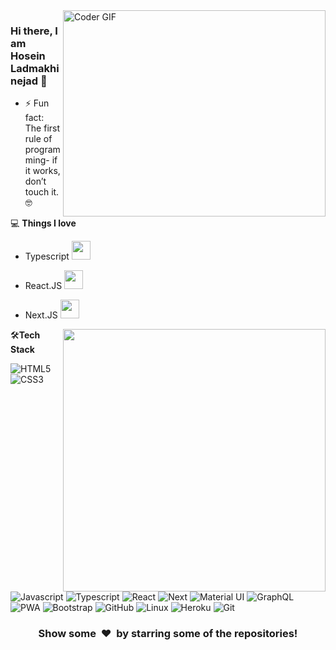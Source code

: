 <img align="right" src="https://github.com/rajaprerak/rajaprerak/blob/master/developer.gif" alt="Coder GIF" width="420" height="330">



### Hi there, I am Hosein Ladmakhi nejad 👋

- ⚡ Fun fact: The first rule of programming- if it works, don’t touch it.🤓

💻 **Things I love**
- Typescript <img src="https://media.giphy.com/media/WUlplcMpOCEmTGBtBW/giphy.gif" width="30"> 
- React.JS <img src="https://media.giphy.com/media/WUlplcMpOCEmTGBtBW/giphy.gif" width="30"> 
- Next.JS <img src="https://media.giphy.com/media/WUlplcMpOCEmTGBtBW/giphy.gif" width="30"> 

    <a href="https://github.com/anuraghazra/github-readme-stats" title="Go to Source">
      <img align="right" width=420 height="auto" src="https://github-readme-stats.vercel.app/api?username=rajaprerak&show_icons=true&theme=dark&border_color=61dafb&hide_border=true&include_all_commits=true" />
    </a>
    
🛠**Tech Stack**

![HTML5](https://img.shields.io/badge/-HTML5-000000?style=flat&logo=HTML5)
![CSS3](https://img.shields.io/badge/-CSS3-000000?style=flat&logo=CSS3)
![Javascript](https://img.shields.io/badge/-javascript-000000?style=flat&logo=javascript)
![Typescript](https://img.shields.io/badge/-typescript-000000?style=flat&logo=typescript)
![React](https://img.shields.io/badge/-react-000000?style=flat&logo=react)
![Next](https://img.shields.io/badge/-next-000000?style=flat&logo=next.js)
![Material UI](https://img.shields.io/badge/-mui-000000?style=flat&logo=mui)
![GraphQL](https://img.shields.io/badge/-graphql-000000?style=flat&logo=graphql)
![PWA](https://img.shields.io/badge/-PWA-000000?style=flat&logo=pwa)
![Bootstrap](https://img.shields.io/badge/-Bootstrap-000000?style=flat&logo=bootstrap)
![GitHub](https://img.shields.io/badge/-GitHub-000000?style=flat&logo=github&logoColor=FFFFFF)
![Linux](https://img.shields.io/badge/-Linux-000000?style=flat&logo=linux&logoColor=FCC624)
![Heroku](https://img.shields.io/badge/-Heroku-000000?style=flat&logo=heroku)
![Git](https://img.shields.io/badge/-Git-000000?style=flat&logo=git&logoColor=F05032)

<div align="center">
    <h3 align="center">Show some &nbsp;❤️&nbsp; by starring some of the repositories!</h3>
</div>
